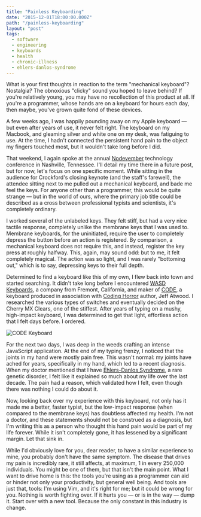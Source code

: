 ```yaml
---
title: "Painless Keyboarding"
date: "2015-12-01T18:00:00.000Z"
path: "/painless-keyboarding"
layout: "post"
tags:
  - software
  - engineering
  - keyboards
  - health
  - chronic-illness
  - ehlers-danlos-syndrome
---
```

What is your first thoughts in reaction to the term "mechanical keyboard"? Nostalgia? The obnoxious "clicky" sound you hoped to leave behind? If you're relatively young, you may have no recollection of this product at all. If you're a programmer, whose hands are on a keyboard for hours each day, then maybe, you've grown quite fond of these devices.

A few weeks ago, I was happily pounding away on my Apple keyboard &mdash; but even after years of use, it never felt right. The keyboard on my Macbook, and gleaming silver and white one on my desk, was fatiguing to use. At the time, I hadn't connected the persistent hand pain to the object my fingers touched most, but it wouldn't take long before I did.

That weekend, I again spoke at the annual [Nodevember](http://nodevember.com) technology conference in Nashville, Tennessee. I'll detail my time there in a future post, but for now, let's focus on one specific moment. While sitting in the audience for Crockford's closing keynote (and the staff's farewell), the attendee sitting next to me pulled out a mechanical keyboard, and bade me feel the keys. For anyone other than a programmer, this would be quite strange &mdash; but in the world of ours, where the primary job title could be described as a cross between professional typists and scientists, it's completely ordinary.

I worked several of the unlabeled keys. They felt stiff, but had a very nice tactile response, completely unlike the membrane keys that I was used to. Membrane keyboards, for the uninitiated, require the user to completely depress the button before an action is registered. By comparison, a mechanical keyboard does not require this, and instead, register the key press at roughly halfway. This, again, may sound odd: but to me, it felt completely magical. The action was so light, and I was rarely "bottoming out," which is to say, depressing keys to their full depth.

Determined to find a keyboard like this of my own, I flew back into town and started searching. It didn't take long before I encountered [WASD Keyboards](http://wasdkeyboards), a company from Fremont, California, and maker of [CODE](http://codekeyboards.com), a keyboard produced in association with [Coding Horror](http://codinghorror.com) author, Jeff Atwood. I researched the various types of switches and eventually decided on the Cherry MX Clears, one of the stiffest. After years of typing on a mushy, high-impact keyboard, I was determined to get that light, effortless action that I felt days before. I ordered.

![CODE Keyboard](http://nicholaswyoung.com.s3.amazonaws.com/img/code-keyboard.jpg)

For the next two days, I was deep in the weeds crafting an intense JavaScript application. At the end of my typing frenzy, I noticed that the joints in my hand were mostly pain free. This wasn't normal: my joints have ached for years, specifically in my hand, which led to a recent diagnosis. When my doctor mentioned that I have [Ehlers-Danlos Syndrome](https://en.wikipedia.org/wiki/Ehlers%E2%80%93Danlos_syndrome), a rare genetic disorder, I felt like it explained so much about my life over the last decade. The pain had a reason, which validated how I felt, even though there was nothing I could do about it.

Now, looking back over my experience with this keyboard, not only has it made me a better, faster typist, but the low-impact response (when compared to the membrane keys) has doubtless affected my health. I'm not a doctor, and these statements should not be construed as a diagnosis, but I'm writing this as a person who thought this hand pain would be part of my life forever. While it isn't completely gone, it has lessened by a significant margin. Let that sink in.

While I'd obviously love for you, dear reader, to have a similar experience to mine, you probably don't have the same symptom. The disease that drives my pain is incredibly rare, it still affects, at maximum, 1 in every 250,000 individuals. You might be one of them, but that isn't the main point. What I want to drive home is this: the tools you're using as a programmer can aid or
hinder not only your productivity, but general well being. And tools are just that, tools: I'm using Vim, and it's right for me; but it could be wrong for you. Nothing is worth fighting over. If it hurts you &mdash; or is in the way &mdash; dump it. Start over with a new tool. Because the only constant in this industry is change.
